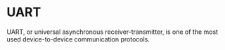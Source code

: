 # UART
UART, or universal asynchronous receiver-transmitter, is one of the most used device-to-device communication protocols.
